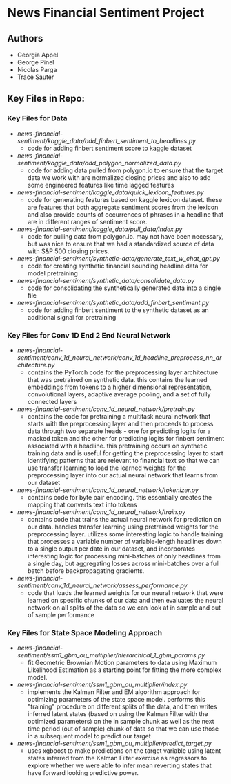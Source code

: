 # News Financial Sentiment Project

## Authors

- Georgia Appel
- George Pinel
- Nicolas Parga
- Trace Sauter

## Key Files in Repo:

### Key Files for Data
- *news-financial-sentiment/kaggle_data/add_finbert_sentiment_to_headlines.py*
  - code for adding finbert sentiment score to kaggle dataset
- *news-financial-sentiment/kaggle_data/add_polygon_normalized_data.py*
  - code for adding data pulled from polygon.io to ensure that the target data we work with are normalized closing prices and also to add some engineered features like time lagged features
- *news-financial-sentiment/kaggle_data/quick_lexicon_features.py*
  - code for generating features based on kaggle lexicon dataset. these are features that both aggregate sentiment scores from the lexicon and also provide counts of occurrences of phrases in a headline that are in different ranges of sentiment score.
- *news-financial-sentiment/kaggle_data/pull_data/index.py*
  - code for pulling data from polygon.io. may not have been necessary, but was nice to ensure that we had a standardized source of data with S&P 500 closing prices.
- *news-financial-sentiment/synthetic-data/generate_text_w_chat_gpt.py*
  - code for creating synthetic financial sounding headline data for model pretraining 
- *news-financial-sentiment/synthetic_data/consolidate_data.py*
  - code for consolidating the synthetically generated data into a single file
- *news-financial-sentiment/synthetic_data/add_finbert_sentiment.py*
  - code for adding finbert sentiment to the synthetic dataset as an additional signal for pretraining

### Key Files for Conv 1D End 2 End Neural Network
- *news-financial-sentiment/conv_1d_neural_network/conv_1d_headline_preprocess_nn_architecture.py*
  - contains the PyTorch code for the preprocessing layer architecture that was pretrained on synthetic data. this contains the learned embeddings from tokens to a higher dimensional representation, convolutional layers, adaptive average pooling, and a set of fully connected layers
- *news-financial-sentiment/conv_1d_neural_network/pretrain.py*
  - contains the code for pretraining a multitask neural network that starts with the preprocessing layer and then proceeds to process data through two separate heads - one for predicting logits for a masked token and the other for predicting logits for finbert sentiment associated with a headline. this pretraining occurs on synthetic training data and is useful for getting the preprocessing layer to start identifying patterns that are relevant to financial text so that we can use transfer learning to load the learned weights for the preprocessing layer into our actual neural network that learns from our dataset
- *news-financial-sentiment/conv_1d_neural_network/tokenizer.py*
  - contains code for byte pair encoding. this essentially creates the mapping that converts text into tokens
- *news-financial-sentiment/conv_1d_neural_network/train.py*
  - contains code that trains the actual neural network for prediction on our data. handles transfer learning using pretrained weights for the preprocessing layer. utilizes some interesting logic to handle training that processes a variable number of variable-length headlines down to a single output per date in our dataset, and incorporates interesting logic for processing mini-batches of only headlines from a single day, but aggregating losses across mini-batches over a full batch before backpropagating gradients.
- *news-financial-sentiment/conv_1d_neural_network/assess_performance.py*
  - code that loads the learned weights for our neural network that were learned on specific chunks of our data and then evaluates the neural network on all splits of the data so we can look at in sample and out of sample performance

### Key Files for State Space Modeling Approach
- *news-financial-sentiment/ssm1_gbm_ou_multiplier/hierarchical_1_gbm_params.py*
  - fit Geometric Brownian Motion parameters to data using Maximum Likelihood Estimation as a starting point for fitting the more complex model.
- *news-financial-sentiment/ssm1_gbm_ou_multiplier/index.py*
  - implements the Kalman Filter and EM algorithm approach for optimizing parameters of the state space model. performs this "training" procedure on different splits of the data, and then writes inferred latent states (based on using the Kalman Filter with the optimized parameters) on the in sample chunk as well as the next time period (out of sample) chunk of data so that we can use those in a subsequent model to predict our target
- *news-financial-sentiment/ssm1_gbm_ou_multiplier/predict_target.py*
  - uses xgboost to make predictions on the target variable using latent states inferred from the Kalman Filter exercise as regressors to explore whether we were able to infer mean reverting states that have forward looking predictive power.
